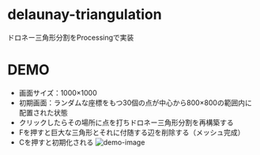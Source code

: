 # delaunay-triangulation
ドロネー三角形分割をProcessingで実装

# DEMO
* 画面サイズ：1000×1000
* 初期画面：ランダムな座標をもつ30個の点が中心から800×800の範囲内に配置された状態
* クリックしたらその場所に点を打ちドロネー三角形分割を再構築する
* Fを押すと巨大な三角形とそれに付随する辺を削除する（メッシュ完成）
* Cを押すと初期化される
![demo-image](https://user-images.githubusercontent.com/74280232/156933347-aa160adb-6b7a-4abd-9edd-fb2db4bc357e.gif)

